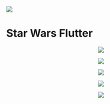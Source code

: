 <img src="/screenshoots/logo.png">

# Star Wars Flutter

<p align="center">
    <img src="/screenshoots/screenshot01.jpeg">
</p>

<p align="center">
    <img src="/screenshoots/screenshot02.jpeg">
</p>

<p align="center">
    <img src="/screenshoots/screenshot03.jpeg">
</p>

<p align="center">
    <img src="/screenshoots/screenshot04.jpeg">
</p>

<p align="center">
    <img src="/screenshoots/screenshot05.jpeg">
</p>
